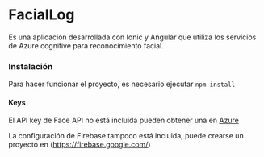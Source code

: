 # FacialLog
Es una aplicación desarrollada con Ionic y Angular que utiliza los 
servicios de Azure cognitive para reconocimiento facial.

### Instalación
Para hacer funcionar el proyecto, es necesario ejecutar ```npm install```

#### Keys
El API key de Face API no está incluida pueden obtener una en [Azure](https://azure.microsoft.com/es-mx/)

La configuración de Firebase tampoco está incluida, puede crearse un proyecto en (https://firebase.google.com/)